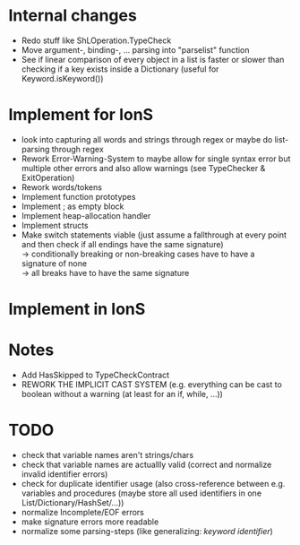 # Internal changes
- Redo stuff like ShLOperation.TypeCheck
- Move argument-, binding-, ... parsing into "parselist" function
- See if linear comparison of every object in a list is faster or slower than checking if a key exists inside a Dictionary (useful for Keyword.isKeyword())

# Implement for IonS
- look into capturing all words and strings through regex or maybe do list-parsing through regex
- Rework Error-Warning-System to maybe allow for single syntax error but multiple other errors and also allow warnings (see TypeChecker & ExitOperation)
- Rework words/tokens
- Implement function prototypes
- Implement ; as empty block
- Implement heap-allocation handler
- Implement structs
- Make switch statements viable (just assume a fallthrough at every point and then check if all endings have the same signature) \
-> conditionally breaking or non-breaking cases have to have a signature of none \
-> all breaks have to have the same signature

# Implement in IonS

# Notes
- Add HasSkipped to TypeCheckContract
- REWORK THE IMPLICIT CAST SYSTEM (e.g. everything can be cast to boolean without a warning (at least for an if, while, ...))

# TODO
- check that variable names aren't strings/chars
- check that variable names are actuallly valid (correct and normalize invalid identifier errors)
- check for duplicate identifier usage (also cross-reference between e.g. variables and procedures (maybe store all used identifiers in one List/Dictionary/HashSet/...))
- normalize Incomplete/EOF errors
- make signature errors more readable
- normalize some parsing-steps (like generalizing: *keyword* *identifier*)
